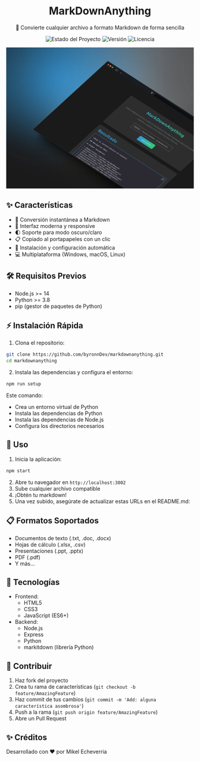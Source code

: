 <div align="center">

# MarkDownAnything

🎯 Convierte cualquier archivo a formato Markdown de forma sencilla

![Estado del Proyecto](https://img.shields.io/badge/estado-activo-brightgreen)
![Versión](https://img.shields.io/badge/versión-1.0.0-blue)
![Licencia](https://img.shields.io/badge/licencia-MIT-green)

</div>

![Preview de MarkdownAnything](./assets/images/preview.webp)

## ✨ Características

- 📝 Conversión instantánea a Markdown
- 🎨 Interfaz moderna y responsive
- 🌓 Soporte para modo oscuro/claro
- 📋 Copiado al portapapeles con un clic
- 🚀 Instalación y configuración automática
- 💻 Multiplataforma (Windows, macOS, Linux)

## 🛠️ Requisitos Previos

- Node.js >= 14
- Python >= 3.8
- pip (gestor de paquetes de Python)

## ⚡ Instalación Rápida

1. Clona el repositorio:
```bash
git clone https://github.com/byronnDev/markdownanything.git
cd markdownanything
```

2. Instala las dependencias y configura el entorno:
```bash
npm run setup
```

Este comando:
- Crea un entorno virtual de Python
- Instala las dependencias de Python
- Instala las dependencias de Node.js
- Configura los directorios necesarios

## 🚦 Uso

1. Inicia la aplicación:
```bash
npm start
```

2. Abre tu navegador en `http://localhost:3002`
3. Sube cualquier archivo compatible
4. ¡Obtén tu markdown!
4. Una vez subido, asegúrate de actualizar estas URLs en el README.md:

## 📋 Formatos Soportados

- Documentos de texto (.txt, .doc, .docx)
- Hojas de cálculo (.xlsx, .csv)
- Presentaciones (.ppt, .pptx)
- PDF (.pdf)
- Y más...

## 🔧 Tecnologías

- Frontend:
  - HTML5
  - CSS3
  - JavaScript (ES6+)
- Backend:
  - Node.js
  - Express
  - Python
  - markitdown (librería Python)

## 🤝 Contribuir

1. Haz fork del proyecto
2. Crea tu rama de características (`git checkout -b feature/AmazingFeature`)
3. Haz commit de tus cambios (`git commit -m 'Add: alguna característica asombrosa'`)
4. Push a la rama (`git push origin feature/AmazingFeature`)
5. Abre un Pull Request

## ✨ Créditos

Desarrollado con ❤️ por Mikel Echeverria
